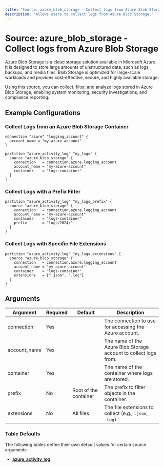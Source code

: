 ```yaml
---
title: "Source: azure_blob_storage - Collect logs from Azure Blob Storage"
description: "Allows users to collect logs from Azure Blob Storage."
---
```


# Source: azure_blob_storage - Collect logs from Azure Blob Storage

Azure Blob Storage is a cloud storage solution available in Microsoft Azure. It is designed to store large amounts of unstructured data, such as logs, backups, and media files. Blob Storage is optimized for large-scale workloads and provides cost-effective, secure, and highly available storage.

Using this source, you can collect, filter, and analyze logs stored in Azure Blob Storage, enabling system monitoring, security investigations, and compliance reporting.

## Example Configurations

### Collect Logs from an Azure Blob Storage Container

```hcl
connection "azure" "logging_account" {
  account_name = "my-azure-account"
}

partition "azure_activity_log" "my_logs" {
  source "azure_blob_storage" {
    connection   = connection.azure.logging_account
    account_name = "my-azure-account"
    container    = "logs-container"
  }
}
```

### Collect Logs with a Prefix Filter

```hcl
partition "azure_activity_log" "my_logs_prefix" {
  source "azure_blob_storage" {
    connection   = connection.azure.logging_account
    account_name = "my-azure-account"
    container    = "logs-container"
    prefix       = "logs/2024/"
  }
}
```

### Collect Logs with Specific File Extensions

```hcl
partition "azure_activity_log" "my_logs_extensions" {
  source "azure_blob_storage" {
    connection   = connection.azure.logging_account
    account_name = "my-azure-account"
    container    = "logs-container"
    extensions   = [".json", ".log"]
  }
}
```

## Arguments

| Argument      | Required | Default                  | Description                                                                                                                |
|--------------|----------|--------------------------|----------------------------------------------------------------------------------------------------------------------------|
| connection   | Yes      |                          | The connection to use for accessing the Azure account.                                                                     |
| account_name | Yes      |                          | The name of the Azure Blob Storage account to collect logs from.                                                           |
| container    | Yes      |                          | The name of the container where logs are stored.                                                                           |
| prefix       | No       | Root of the container   | The prefix to filter objects in the container.                                                                             |
| extensions   | No       | All files                | The file extensions to collect (e.g., `.json`, `.log`).                                                                    |

### Table Defaults

The following tables define their own default values for certain source arguments:

- **[azure_activity_log](https://tailpipe.io/plugins/turbot/azure/tables/azure_activity_log#azure_blob_storage)**

